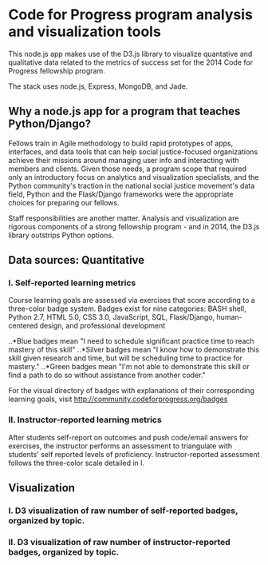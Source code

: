 Code for Progress program analysis and visualization tools
==========================================================

This node.js app makes use of the D3.js library to visualize quantative and qualitative data related to the metrics of success set for the 2014 Code for Progress fellowship program.

The stack uses node.js, Express, MongoDB, and Jade.



Why a node.js app for a program that teaches Python/Django?
-----------------------------------------------------------
Fellows train in Agile methodology to build rapid prototypes of apps, interfaces, and data tools that can help social justice-focused organizations achieve their missions around managing user info and interacting with members and clients. Given those needs, a program scope that required only an introductory focus on analytics and visualization specialists, and the Python community's traction in the national social justice movement's data field, Python and the Flask/Django frameworks were the appropriate choices for preparing our fellows.

Staff responsibilities are another matter. Analysis and visualization are rigorous components of a strong fellowship program - and in 2014, the D3.js library outstrips Python options.


Data sources: Quantitative
--------------------------
### I. Self-reported learning metrics
Course learning goals are assessed via exercises that score according to a three-color badge system. Badges exist for nine categories: BASH shell, Python 2.7, HTML 5.0, CSS 3.0, JavaScript, SQL, Flask/Django, human-centered design, and professional development

..*Blue badges mean "I need to schedule significant practice time to reach mastery of this skill"
..*Silver badges mean "I know how to demonstrate this skill given research and time, but will be scheduling time to practice for mastery."
..*Green badges mean "I'm not able to demonstrate this skill or find a path to do so without assistance from another coder."

For the visual directory of badges with explanations of their corresponding learning goals, visit http://community.codeforprogress.org/badges



### II. Instructor-reported learning metrics
After students self-report on outcomes and push code/email answers for exercises, the instructor performs an assessment to triangulate with students' self reported levels of proficiency.
Instructor-reported assessment follows the three-color scale detailed in I.


Visualization
-------------
### I. D3 visualization of raw number of self-reported badges, organized by topic.

### II. D3 visualization of raw number of instructor-reported badges, organized by topic.

